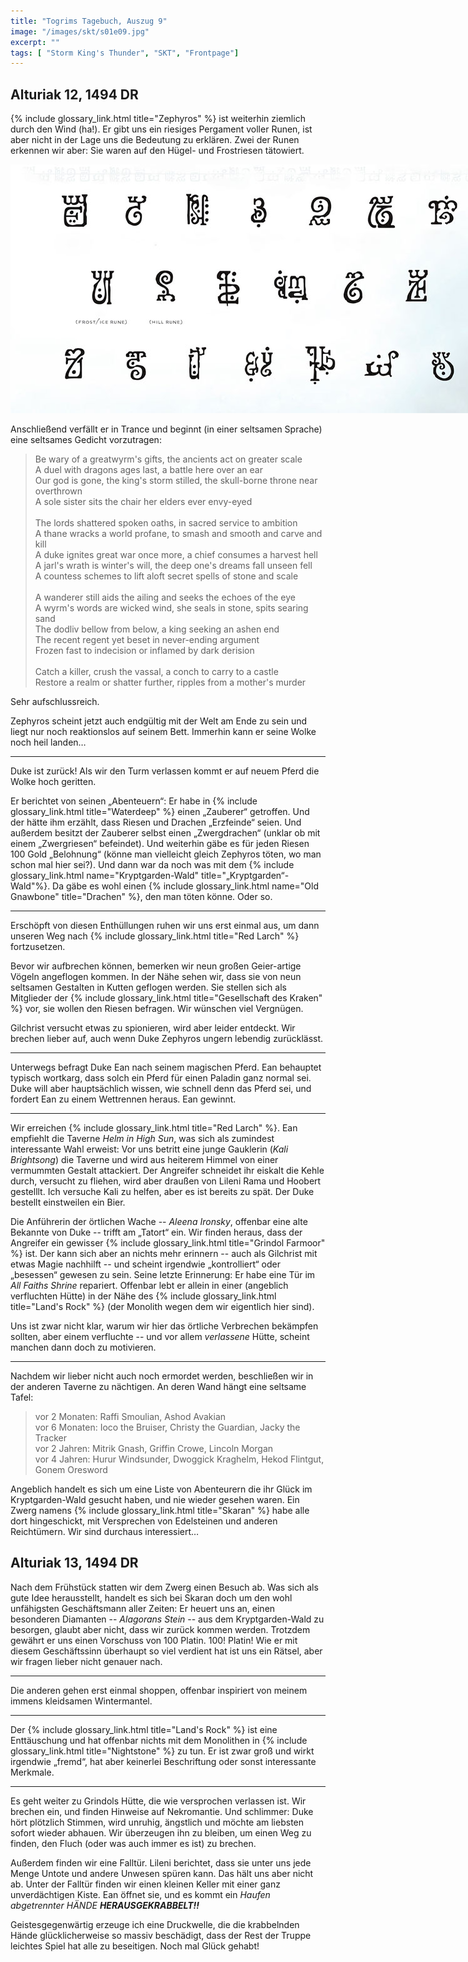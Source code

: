 ```yaml
---
title: "Togrims Tagebuch, Auszug 9"
image: "/images/skt/s01e09.jpg"
excerpt: ""
tags: [ "Storm King's Thunder", "SKT", "Frontpage"]
---
```


## Alturiak 12, 1494 DR

{% include glossary_link.html title="Zephyros" %} ist weiterhin ziemlich durch
den Wind (ha!). Er gibt uns ein riesiges Pergament voller Runen, ist aber
nicht in der Lage uns die Bedeutung zu erklären. Zwei der Runen erkennen wir 
aber: Sie waren auf den Hügel- und Frostriesen tätowiert.

<img src='/images/skt/giant-runes.jpg' style='max-width: 800px;' />

Anschließend verfällt er in Trance und beginnt (in einer seltsamen
Sprache) eine seltsames Gedicht vorzutragen:

> Be wary of a greatwyrm's gifts, the ancients act on greater scale<br>
> A duel with dragons ages last, a battle here over an ear<br>
> Our god is gone, the king's storm stilled, the skull-borne throne near overthrown<br>
> A sole sister sits the chair her elders ever envy-eyed <br>
> <br>
> The lords shattered spoken oaths, in sacred service to ambition<br>
> A thane wracks a world profane, to smash and smooth and carve and kill<br>
> A duke ignites great war once more, a chief consumes a harvest hell<br>
> A jarl's wrath is winter's will, the deep one's dreams fall unseen fell<br>
> A countess schemes to lift aloft secret spells of stone and scale<br>
> <br>
> A wanderer still aids the ailing and seeks the echoes of the eye<br>
> A wyrm's words are wicked wind, she seals in stone, spits searing sand<br>
> The dodliv bellow from below, a king seeking an ashen end<br>
> The recent regent yet beset in never-ending argument<br>
> Frozen fast to indecision or inflamed by dark derision<br>
> <br>
> Catch a killer, crush the vassal, a conch to carry to a castle<br>
> Restore a realm or shatter further, ripples from a mother's murder<br>

Sehr aufschlussreich.

Zephyros scheint jetzt auch endgültig mit der Welt am Ende zu sein und liegt nur
noch reaktionslos auf seinem Bett. Immerhin kann er seine Wolke noch heil
landen…

---

Duke ist zurück! Als wir den Turm verlassen kommt er auf neuem Pferd die Wolke
hoch geritten.

Er berichtet von seinen „Abenteuern“: Er habe in {% include glossary_link.html
title="Waterdeep" %} einen „Zauberer“ getroffen. Und der hätte ihm erzählt, dass Riesen
und Drachen „Erzfeinde“ seien. Und außerdem besitzt der Zauberer selbst einen „Zwergdrachen“
(unklar ob mit einem „Zwergriesen“ befeindet). Und weiterhin gäbe es für jeden
Riesen 100 Gold „Belohnung“ (könne man vielleicht gleich Zephyros töten, wo man
schon mal hier sei?). Und dann war da noch was mit dem {% include
glossary_link.html name="Kryptgarden-Wald" title="„Kryptgarden“-Wald"%}. Da
gäbe es wohl einen {% include glossary_link.html name="Old Gnawbone" title="Drachen" %}, den man töten könne. Oder so.

---

Erschöpft von diesen Enthüllungen ruhen wir uns erst einmal aus, um dann
unseren Weg nach {% include glossary_link.html title="Red Larch" %} fortzusetzen. 

Bevor wir aufbrechen können, bemerken wir neun großen Geier-artige
Vögeln angeflogen kommen. In der Nähe sehen wir, dass sie von neun seltsamen
Gestalten in Kutten geflogen werden. Sie stellen sich als Mitglieder der {% include
glossary_link.html title="Gesellschaft des Kraken" %} vor, sie wollen den Riesen
befragen. Wir wünschen viel Vergnügen.

Gilchrist versucht etwas zu spionieren, wird aber leider entdeckt. Wir 
brechen lieber auf, auch wenn Duke Zephyros ungern lebendig zurücklässt.

---

Unterwegs befragt Duke Ean nach seinem magischen Pferd. Ean behauptet typisch wortkarg,
dass solch ein Pferd für einen Paladin ganz normal sei. Duke will aber hauptsächlich wissen, wie schnell
denn das Pferd sei, und fordert Ean zu einem Wettrennen heraus. Ean gewinnt.

---

Wir erreichen {% include glossary_link.html title="Red Larch" %}. Ean empfiehlt
die Taverne _Helm in High Sun_, was sich als zumindest interessante Wahl
erweist: Vor uns betritt eine junge Gauklerin (_Kali Brightsong_)
die Taverne und wird aus heiterem Himmel von einer vermummten Gestalt attackiert.
Der Angreifer schneidet ihr eiskalt die Kehle durch, versucht zu fliehen, 
wird aber draußen von Lileni Rama und Hoobert gestelllt. Ich versuche Kali zu helfen,
aber es ist bereits zu spät. Der Duke bestellt einstweilen ein Bier.

Die Anführerin der örtlichen Wache -- _Aleena Ironsky_, offenbar eine alte
Bekannte von Duke -- trifft am „Tatort“ ein. Wir finden heraus, dass der
Angreifer ein gewisser {% include glossary_link.html title="Grindol Farmoor" %} ist.
Der kann sich aber an nichts mehr erinnern -- auch als Gilchrist mit etwas Magie
nachhilft --  und scheint irgendwie „kontrolliert“ oder „besessen“ gewesen zu sein.
Seine letzte Erinnerung: Er habe
eine Tür im _All Faiths Shrine_ repariert. Offenbar lebt er allein in einer
(angeblich verfluchten Hütte) in der Nähe des {% include glossary_link.html
title="Land's Rock" %} (der Monolith wegen dem wir eigentlich hier sind). 

Uns ist zwar nicht klar, warum wir hier das örtliche Verbrechen bekämpfen
sollten, aber einem verfluchte -- und vor allem _verlassene_ Hütte, scheint
manchen dann doch zu motivieren.

---

Nachdem wir lieber nicht auch noch ermordet werden, beschließen wir in der
anderen Taverne zu nächtigen. An deren Wand hängt eine seltsame Tafel:

> vor 2 Monaten: Raffi Smoulian, Ashod Avakian<br>
> vor 6 Monaten: Ioco the Bruiser, Christy the Guardian, Jacky the Tracker<br>
> vor 2 Jahren: Mitrik Gnash, Griffin Crowe, Lincoln Morgan<br>
> vor 4 Jahren: Hurur Windsunder, Dwoggick Kraghelm, Hekod Flintgut, Gonem Oresword<br>

Angeblich handelt es sich um eine Liste von Abenteurern die ihr Glück im Kryptgarden-Wald gesucht
haben, und nie wieder gesehen waren. Ein Zwerg namens {% include
glossary_link.html title="Skaran" %} habe alle dort hingeschickt, mit
Versprechen von Edelsteinen und anderen Reichtümern. Wir sind durchaus interessiert…


## Alturiak 13, 1494 DR

Nach dem Frühstück statten wir dem Zwerg einen Besuch ab. Was sich als gute Idee herausstellt,
handelt es sich bei Skaran doch um den wohl unfähigsten Geschäftsmann aller Zeiten:
Er heuert uns an, einen besonderen Diamanten -- _Alagorans Stein_ -- aus dem
Kryptgarden-Wald zu besorgen, glaubt aber nicht, dass wir zurück kommen werden.
Trotzdem gewährt er uns einen Vorschuss von 100 Platin. 100! Platin! Wie er mit
diesem Geschäftssinn überhaupt so viel verdient hat ist uns ein Rätsel, aber wir fragen
lieber nicht genauer nach.

---

Die anderen gehen erst einmal shoppen, offenbar inspiriert von meinem immens kleidsamen
Wintermantel.

---

Der {% include glossary_link.html title="Land's Rock" %} ist eine Enttäuschung und
hat offenbar nichts mit dem Monolithen in {% include glossary_link.html
title="Nightstone" %} zu tun. Er ist zwar groß und wirkt irgendwie „fremd“,
hat aber keinerlei Beschriftung oder sonst interessante Merkmale.

---

Es geht weiter zu Grindols Hütte, die wie versprochen verlassen ist. Wir brechen
ein, und finden Hinweise auf Nekromantie. Und schlimmer: Duke hört
plötzlich Stimmen, wird unruhig, ängstlich und möchte am liebsten sofort wieder
abhauen. Wir überzeugen ihn zu bleiben, um einen Weg zu finden, den Fluch
(oder was auch immer es ist) zu brechen.

Außerdem finden wir eine Falltür. Lileni berichtet, dass sie unter uns jede
Menge Untote und andere Unwesen spüren kann. Das hält uns aber nicht ab. Unter
der Falltür finden wir einen kleinen Keller mit einer ganz unverdächtigen Kiste.
Ean öffnet sie, und es kommt ein *Haufen abgetrennter HÄNDE **HERAUSGEKRABBELT!!***

Geistesgegenwärtig erzeuge ich eine Druckwelle, die die krabbelnden Hände
glücklicherweise so massiv beschädigt, dass der Rest der Truppe leichtes Spiel
hat alle zu beseitigen. Noch mal Glück gehabt!
